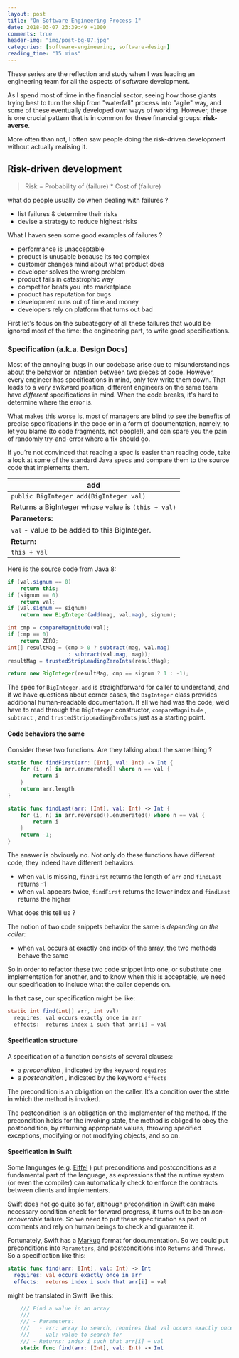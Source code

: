 ```yaml
---
layout: post
title: "On Software Engineering Process 1"
date: 2018-03-07 23:39:49 +1000
comments: true
header-img: "img/post-bg-07.jpg"
categories: [software-engineering, software-design]
reading_time: "15 mins"
---
```


These series are the reflection and study when I was leading an engineering team for all the aspects of software development.

<!--more-->

As I spend most of time in the financial sector, seeing how those giants trying best to turn the ship from "waterfall" process into "agile" way, and some of these eventually developed own ways of working.
However, these is one crucial pattern that is in common for these financial groups: **risk-averse**. 

More often than not, I often saw people doing the risk-driven development without actually realising it.

## Risk-driven development

> Risk = Probability of (failure) * Cost of (failure) 

what do people usually do when dealing with failures ?

- list failures & determine their risks
- devise a strategy to reduce highest risks

What I haven seen some good examples of failures ?

- performance is unacceptable
- product is unusable because its too complex
- customer changes mind about what product does
- developer solves the wrong problem
- product fails in catastrophic way
- competitor beats you into marketplace
- product has reputation for bugs
- development runs out of time and money
- developers rely on platform that turns out bad 

First let's focus on the subcategory of all these failures that would be ignored most of the time: 
the engineering part, to write good specifications.

### Specification (a.k.a. Design Docs)

Most of the annoying bugs in our codebase arise due to misunderstandings about the behavior or intention between two pieces
of code. However, every engineer has specifications in mind, only few write them down. That leads to a very awkward position,
different engineers on the same team have *different* specifications in mind. When the code breaks, it's hard to determine
where the error is.

What makes this worse is, most of managers are blind to see the benefits of precise specifications in the code or in a form of documentation,
namely, to let you blame (to code fragments, not people!), and can spare you the pain of randomly try-and-error where a fix should go.

If you’re not convinced that reading a spec is easier than reading code, take a look at some of the standard Java specs and compare them to the source code that implements them.

| add                 |
|---------------------|
| `public BigInteger add(BigInteger val)` |
| Returns a BigInteger whose value is `(this + val)`    |
| **Parameters:** |
| `val` - value to be added to this BigInteger. |
| **Return:** |
| `this + val` |

Here is the source code from Java 8:

```java
if (val.signum == 0)
    return this;
if (signum == 0)
    return val;
if (val.signum == signum)
    return new BigInteger(add(mag, val.mag), signum);

int cmp = compareMagnitude(val);
if (cmp == 0)
    return ZERO;
int[] resultMag = (cmp > 0 ? subtract(mag, val.mag)
                   : subtract(val.mag, mag));
resultMag = trustedStripLeadingZeroInts(resultMag);

return new BigInteger(resultMag, cmp == signum ? 1 : -1);
```

The spec for `BigInteger.add` is straightforward for caller to understand, and if we have questions about corner cases, 
the `BigInteger` class provides additional human-readable documentation. If all we had was the code, 
we’d have to read through the `BigInteger` constructor, `compare­Magnitude` , `subtract` , and `trusted­StripLeadingZero­Ints` just as a starting point.


#### Code behaviors the same

Consider these two functions. Are they talking about the same thing ?

```swift
static func findFirst(arr: [Int], val: Int) -> Int {
    for (i, n) in arr.enumerated() where n == val {
        return i
    }
    return arr.length
}

static func findLast(arr: [Int], val: Int) -> Int {
    for (i, n) in arr.reversed().enumerated() where n == val {
        return i
    }
    return -1;
}
```

The answer is obviously no.
Not only do these functions have different code, they indeed have different behaviors:

- when `val` is missing, `findFirst` returns the length of `arr` and `findLast` returns -1
- when `val` appears twice, `findFirst` returns the lower index and `findLast` returns the higher
 
What does this tell us ?

The notion of two code snippets behavior the same is *depending on the caller*:

- when `val` occurs at exactly one index of the array, the two methods behave the same
    
So in order to refactor these two code snippet into one, or substitute one implementation for another, and to know when this is
acceptable, we need our specification to include what the caller depends on.

In that case, our specification might be like:

```java
static int find(int[] arr, int val)
  requires: val occurs exactly once in arr
  effects:  returns index i such that arr[i] = val
```


#### Specification structure

A specification of a function consists of several clauses:

- a *precondition* , indicated by the keyword `requires`
- a *postcondition* , indicated by the keyword `effects`
    
The precondition is an obligation on the caller. It’s a condition over the state in which the method is invoked.

The postcondition is an obligation on the implementer of the method. If the precondition holds for the invoking state, 
the method is obliged to obey the postcondition, by returning appropriate values, throwing specified exceptions, 
modifying or not modifying objects, and so on.


#### Specification in Swift

Some languages (e.g. [Eiffel](https://en.wikipedia.org/wiki/Eiffel_(programming_language)) ) put preconditions and postconditions as a fundamental part of the language, 
as expressions that the runtime system (or even the compiler) can automatically check to enforce the contracts between clients and implementers.

Swift does not go quite so far, although [precondition](https://developer.apple.com/documentation/swift/1540960-precondition) in Swift can
make necessary condition check for forward progress, it turns out to be an *non-recoverable* failure. So we need to put these specification
as part of comments and rely on human beings to check and guarantee it.

Fortunately, Swift has a [Markup](https://developer.apple.com/library/archive/documentation/Xcode/Reference/xcode_markup_formatting_ref/index.html) 
format for documentation. So we could put preconditions into `Parameters`, and postconditions into `Returns` and `Throws`.
So a specification like this:

```swift
static func find(arr: [Int], val: Int) -> Int
  requires: val occurs exactly once in arr
  effects:  returns index i such that arr[i] = val
```

might be translated in Swift like this:

```swift
    /// Find a value in an array
    ///
    /// - Parameters:
    ///   - arr: array to search, requires that val occurs exactly once in arr
    ///   - val: value to search for
    /// - Returns: index i such that arr[i] = val
    static func find(arr: [Int], val: Int) -> Int
```
